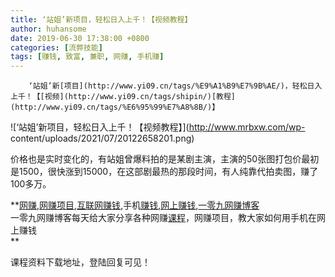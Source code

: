 ```yaml
---
title: ‘站姐’新项目，轻松日入上千！【视频教程】
author: huhansome
date: 2019-06-30 17:38:00 +0800
categories: [流弊技能]
tags: [赚钱, 致富, 兼职, 网赚, 手机赚]
---
```



        ‘站姐’新[项目](http://www.yi09.cn/tags/%E9%A1%B9%E7%9B%AE/)，轻松日入上千！【[视频](http://www.yi09.cn/tags/shipin/)[教程](http://www.yi09.cn/tags/%E6%95%99%E7%A8%8B/)】

![‘站姐’新项目，轻松日入上千！【视频教程】](http://www.mrbxw.com/wp-
content/uploads/2021/07/20122658201.png)

价格也是实时变化的，有站姐曾爆料拍的是某剧主演，主演的50张图打包价最初是1500，很快涨到15000，在这部剧最热的那段时间，有人纯靠代拍卖图，赚了100多万。

  

  

**[网赚](http://www.yi09.cn/tags/%E7%BD%91%E8%B5%9A/),[网赚项目](http://www.yi09.cn/tags/%E7%BD%91%E8%B5%9A%E9%A1%B9%E7%9B%AE/),[互联网赚钱](http://www.yi09.cn/tags/%E4%BA%92%E8%81%94%E7%BD%91%E8%B5%9A%E9%92%B1/),手机[赚钱](http://www.yi09.cn/tags/%E8%B5%9A%E9%92%B1/),[网上赚钱](http://www.yi09.cn/tags/%E7%BD%91%E4%B8%8A%E8%B5%9A%E9%92%B1/),[一零九网赚博客](http://www.yi09.cn/tags/%E4%B8%80%E9%9B%B6%E4%B9%9D%E7%BD%91%E8%B5%9A%E5%8D%9A%E5%AE%A2/)  
一零九网赚博客每天给大家分享各种网赚[课程](http://www.yi09.cn/tags/%E8%AF%BE%E7%A8%8B/)，网赚项目，教大家如何用手机在网上赚钱  
**  
  
  

课程资料下载地址，登陆回复可见！

